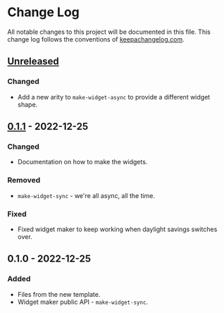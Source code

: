 # Change Log
All notable changes to this project will be documented in this file. This change log follows the conventions of [keepachangelog.com](http://keepachangelog.com/).

## [Unreleased]
### Changed
- Add a new arity to `make-widget-async` to provide a different widget shape.

## [0.1.1] - 2022-12-25
### Changed
- Documentation on how to make the widgets.

### Removed
- `make-widget-sync` - we're all async, all the time.

### Fixed
- Fixed widget maker to keep working when daylight savings switches over.

## 0.1.0 - 2022-12-25
### Added
- Files from the new template.
- Widget maker public API - `make-widget-sync`.

[Unreleased]: https://github.com/your-name/clojurescipt-screeps-sourcemap/compare/0.1.1...HEAD
[0.1.1]: https://github.com/your-name/clojurescipt-screeps-sourcemap/compare/0.1.0...0.1.1
